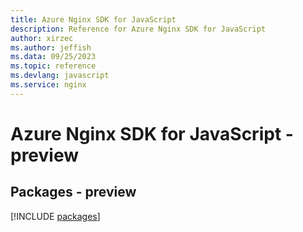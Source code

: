 ```yaml
---
title: Azure Nginx SDK for JavaScript
description: Reference for Azure Nginx SDK for JavaScript
author: xirzec
ms.author: jeffish
ms.data: 09/25/2023
ms.topic: reference
ms.devlang: javascript
ms.service: nginx
---
```

# Azure Nginx SDK for JavaScript - preview
## Packages - preview
[!INCLUDE [packages](nginx-index.md)]